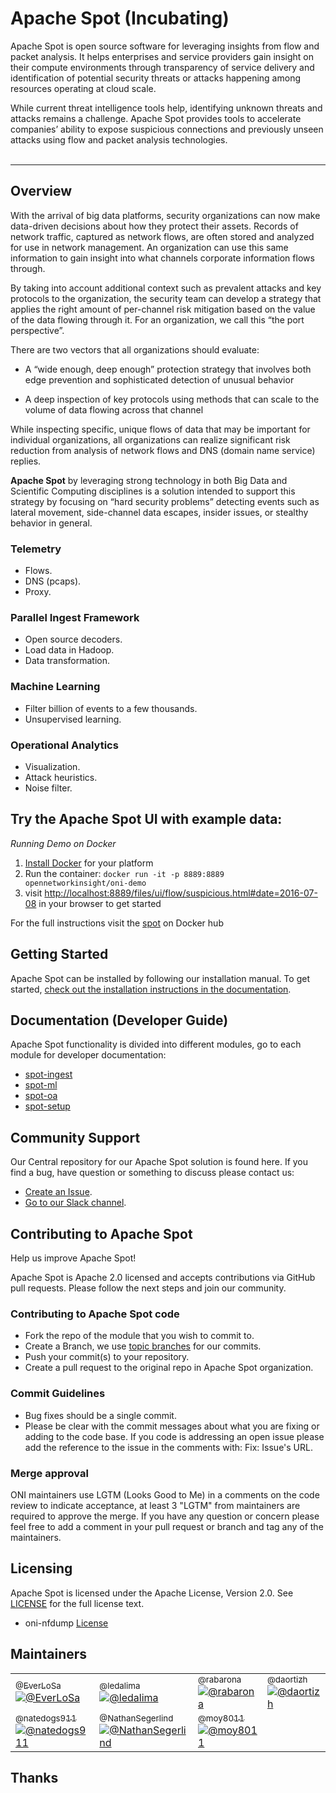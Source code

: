 # **Apache Spot (Incubating)**   

Apache Spot is open source software for leveraging insights from flow and packet analysis. It helps enterprises and service providers gain insight on their compute environments through transparency of service delivery and identification of potential security threats or attacks happening among resources operating at cloud scale.

While current threat intelligence tools help, identifying unknown threats and attacks remains a challenge. Apache Spot provides tools to accelerate companies’ ability to expose suspicious connections and previously unseen attacks using flow and packet analysis technologies. 
<br><br>

----

## **Overview**

With the arrival of big data platforms, security organizations can now make data-driven decisions about how they protect their assets.  Records of network traffic, captured as network flows, are often stored and analyzed for use in network management.  An organization can use this same information to gain insight into what channels corporate information flows through. 

By taking into account additional context such as prevalent attacks and key protocols to the organization, the security team can develop a strategy that applies the right amount of per-channel risk mitigation based on the value of the data flowing through it.  For an organization, we call this “the port perspective”. 

There are two vectors that all organizations should evaluate:

 * A “wide enough, deep enough” protection strategy that involves both edge prevention and sophisticated detection of unusual behavior

 * A deep inspection of key protocols using methods that can scale to the volume of data flowing across that channel

While inspecting specific, unique flows of data that may be important for individual organizations, all organizations can realize significant risk reduction from analysis of network flows and DNS (domain name service) replies.

**Apache Spot**  by leveraging strong technology in both Big Data and Scientific Computing disciplines is a solution intended to support this strategy by focusing on “hard security problems” detecting events such as lateral movement, side-channel data escapes, insider issues, or stealthy behavior in general.  

 
### **Telemetry**
* Flows.
* DNS (pcaps).
* Proxy.

### **Parallel Ingest Framework**
* Open source decoders.
* Load data in Hadoop.
* Data transformation.


### **Machine Learning**
* Filter billion of events to a few thousands.
* Unsupervised learning.

### **Operational Analytics**
* Visualization.
* Attack heuristics.
* Noise filter.

## Try the Apache Spot UI with example data:

*Running Demo on Docker*

1. [Install Docker](https://docs.docker.com/engine/installation/) for your platform 
2. Run the container: `docker run -it -p 8889:8889 opennetworkinsight/oni-demo`
3. visit [http://localhost:8889/files/ui/flow/suspicious.html#date=2016-07-08](http://localhost:8889/files/ui/proxy/suspicious.html#date=2016-07-08) in your browser to get started

For the full instructions visit the [spot](https://hub.docker.com/r/opennetworkinsight/oni-demo/) on Docker hub

## **Getting Started**

Apache Spot can be installed by following our installation manual. To get started, [check out the installation instructions in the documentation](http://spot.incubator.apache.org/doc/).

## **Documentation (Developer Guide)**

Apache Spot functionality is divided into different modules, go to each module for developer documentation:

* [spot-ingest](spot-ingest/README.md)
* [spot-ml](spot-ml/README.md)
* [spot-oa](spot-oa/README.md)
* [spot-setup](spot-setup/README.md)

## **Community Support**

Our Central repository for our Apache Spot solution is found here. If you find a bug, have question or something to discuss please contact us:

* [Create an Issue](https://issues.apache.org/jira/browse/SPOT-20?jql=project%20%3D%20SPOT). 
* [Go to our Slack channel](https://apachespot.slack.com/messages/general/). 

## **Contributing to Apache Spot**

Help us improve Apache Spot!

Apache Spot is Apache 2.0 licensed and accepts contributions via GitHub pull requests. Please follow the next steps
and join our community.

### **Contributing to Apache Spot code**

* Fork the repo of the module that you wish to commit to.
* Create a Branch, we use [topic branches](https://git-scm.com/book/en/v2/Git-Branching-Branching-Workflows#Topic-Branches) for our commits. 
* Push your commit(s) to your repository.
* Create a pull request to the original repo in Apache Spot organization.

### **Commit Guidelines**

* Bug fixes should be a single commit.
* Please be clear with the commit messages about what you are fixing or adding to the code base. If you code is addressing an open issue please add the reference to the issue in the comments with: Fix: Issue's URL. 


### **Merge approval**

ONI maintainers use LGTM (Looks Good to Me) in a comments on the code review to indicate acceptance, 
at least 3 "LGTM" from maintainers are required to approve the merge. If you have any question or concern please feel free to add a comment in your pull request or branch and tag any of the maintainers.


## **Licensing**

Apache Spot is licensed under the Apache License, Version 2.0. See [LICENSE](LICENSE) for the full license text.

* oni-nfdump [License](https://github.com/Open-Network-Insight/oni-nfdump/blob/master/BSD-license.txt)

## **Maintainers**

<table border="0" cellspacing="0" cellpadding="0">
        <tr>
                <td width="125"><a href="https://github.com/EverLoSa"><sub>@EverLoSa</sub><img src="https://avatars.githubusercontent.com/EverLosa" alt="@EverLoSa"></a></td>
                <td width="125"><a href="https://github.com/ledalima"><sub>@ledalima</sub><img src="https://avatars.githubusercontent.com/ledalima" alt="@ledalima"></a></td>
                <td width="125"><a href="https://github.com/rabarona "><sub>@rabarona</sub><img src="https://avatars.githubusercontent.com/rabarona " alt="@rabarona"></a></td>
                <td width="125"><a href="https://github.com/daortizh "><sub>@daortizh</sub><img src="https://avatars.githubusercontent.com/daortizh " alt="@daortizh"></a></td>   	
        </tr>
        <tr> 
                <td width="125"><a href="https://github.com/natedogs911 "><sub>@natedogs911</sub><img src="https://avatars.githubusercontent.com/natedogs911" alt="@natedogs911"></a></td>
                <td width="125"><a href="https://github.com/NathanSegerlind "><sub>@NathanSegerlind </sub><img src="https://avatars.githubusercontent.com/NathanSegerlind " alt="@NathanSegerlind"></a></td>
                <td width="125"><a href="https://github.com/moy8011"><sub>@moy8011</sub><img src="https://avatars.githubusercontent.com/moy8011" alt="@moy8011"></a></td>
        </tr>
</table>


## Thanks
